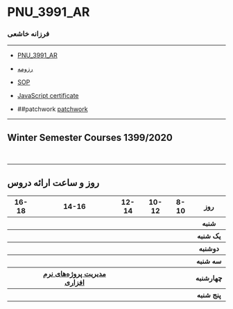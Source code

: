 # PNU_3991_AR





### فرزانه خاشعی
 
---
-  [PNU_3991_AR](https://github.com/FarzanehKhasheie/PNU_3991_AR)

- [رزومه](https://farzanehkhasheie.github.io/resume-farzaneh/)

- [SOP](https://farzanehkhasheie.github.io/SOP/)
- [JavaScript certificate](https://www.sololearn.com/Certificate/1024-20271825/pdf/)
- ##patchwork
[patchwork](./capture1.jpg)
------------------
## Winter Semester Courses 1399/2020




<br>


--------------
## روز و ساعت ارائه دروس

<table style="width:100%">
    <tr>
    <th >16-18</th>
    <th >14-16</th>
    <th >12-14</th>
    <th>10-12</th>
    <th>8-10</th>
    <th>روز</th>
  <tr>
    <th ></th>
    <th ></th>
    <th ></th>
    <th></th>
    <th></th>
    <th>شنبه</th>
  </tr>
   <tr>
    <th ></th>
    <th ></th>
    <th></th>
    <th></th>
    <th ></th>
    <th>یک شنبه</th>
  </tr>
   <tr>
     <th ></th>
     <th ></th>
     <th></th>
     <th></th>
    <th ></th>   
    <th>دوشنبه</th>
  </tr>
   <tr>
    <th ></th>
    <th ></th>
    <th></th>
    <th></th>
    <th ></th>
    <th>سه شنبه</th>
  </tr>
   <tr>
    <th ></th>
    <th > <a href="https://github.com/AliRazavi-edu/PNU_3991/tree/master/_MSc/SoftwareProjectManagement#TOC">مدیریت پروژه‌های نرم افزاری</a></th>
    <th></th>
    <th></th>
     <th ></th>
    <th>چهارشنبه</th>
  </tr>
   <tr>
    <th ></th>
     <th ></th>
     <th></th>
     <th ></th>
      <th ></th>
    <th>پنج شنبه</th>
  </tr>
</table>


